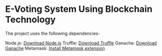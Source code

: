 # E-Voting System Using Blockchain Technology

The project uses the following dependencies- 

Node.js: [Download Node.js](https://nodejs.org/en/download)
Truffle: [Download Truffle](https://archive.trufflesuite.com/docs/truffle/how-to/install/)
Ganache: [Download Ganache](https://archive.trufflesuite.com/ganache/)
Metamask: [Install Metamask extension](https://metamask.io/download/)

